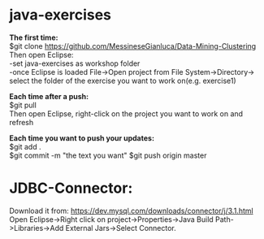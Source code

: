# java-exercises 
**The first time:** <br />
$git clone https://github.com/MessineseGianluca/Data-Mining-Clustering
Then open Eclipse: <br />
 -set java-exercises as workshop folder <br />
 -once Eclipse is loaded File->Open project from File System->Directory-> select the folder of the exercise you want to work on(e.g. exercise1) <br />

**Each time after a push:** <br />
$git pull <br />
Then open Eclipse, right-click on the project you want to work on and refresh <br />

**Each time you want to push your updates:** <br />
$git add . <br />
$git commit -m "the text you want"
$git push origin master

# JDBC-Connector:
Download it from: https://dev.mysql.com/downloads/connector/j/3.1.html <br />
Open Eclipse->Right click on project->Properties->Java Build Path->Libraries->Add External Jars->Select Connector.
